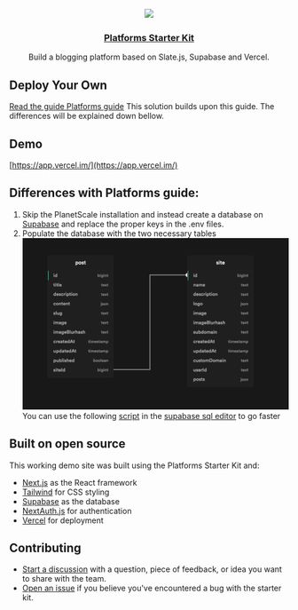 <p align="center">
  <a href="https://vercel.com/platforms">
    <img src="https://assets.vercel.com/image/upload/v1588805858/repositories/vercel/logo.png" height="96">
    <h3 align="center">Platforms Starter Kit</h3>
  </a>
</p>

<p align="center">
Build a blogging platform based on Slate.js, Supabase and Vercel.
<br/>

## Deploy Your Own

[Read the guide Platforms guide](https://vercel.com/guides/nextjs-multi-tenant-application) This solution builds upon this guide. The differences will be explained down bellow.

## Demo

[https://app.vercel.im/](https://app.vercel.im/)

## Differences with Platforms guide:

1. Skip the PlanetScale installation and instead create a database on [Supabase](https://supabase.com/) and replace the proper keys in the .env files.
2. Populate the database with the two necessary tables ![Schema](./Schema.png) You can use the following [script](./dbScript.sql) in the [supabase sql editor](https://supabase.com/docs/guides/database#the-sql-editor) to go faster

## Built on open source

This working demo site was built using the Platforms Starter Kit and:

- [Next.js](https://nextjs.org/) as the React framework
- [Tailwind](https://tailwindcss.com/) for CSS styling
- [Supabase](https://supabase.com/) as the database
- [NextAuth.js](https://next-auth.js.org/) for authentication
- [Vercel](http://vercel.com/) for deployment

## Contributing

- [Start a discussion](https://github.com/vercel/platforms/discussions) with a question, piece of feedback, or idea you want to share with the team.
- [Open an issue](https://github.com/vercel/platforms/issues) if you believe you've encountered a bug with the starter kit.
